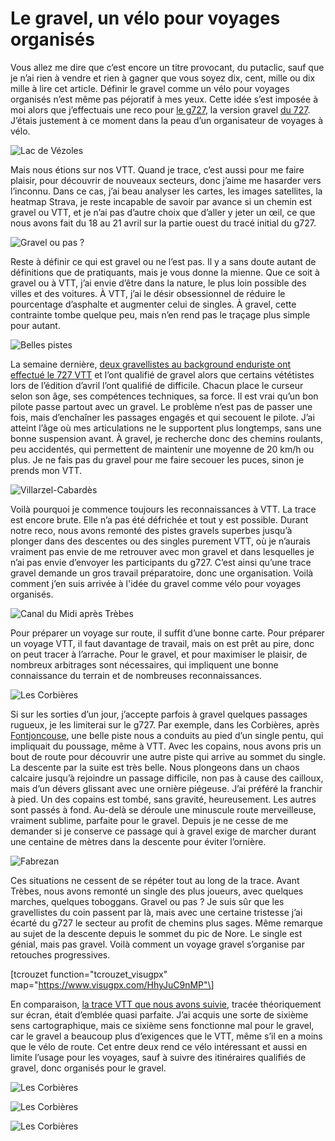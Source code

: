 # Le gravel, un vélo pour voyages organisés

Vous allez me dire que c’est encore un titre provocant, du putaclic, sauf que je n’ai rien à vendre et rien à gagner que vous soyez dix, cent, mille ou dix mille à lire cet article. Définir le gravel comme un vélo pour voyages organisés n’est même pas péjoratif à mes yeux. Cette idée s’est imposée à moi alors que j’effectuais une reco pour [le g727](https://tcrouzet.com/g727/), la version gravel [du 727](https://tcrouzet.com/727tour). J’étais justement à ce moment dans la peau d’un organisateur de voyages à vélo.

![Lac de Vézoles](https://tcrouzet.com/images_tc/2023/05/IMG_2055.jpeg)

Mais nous étions sur nos VTT. Quand je trace, c’est aussi pour me faire plaisir, pour découvrir de nouveaux secteurs, donc j’aime me hasarder vers l’inconnu. Dans ce cas, j’ai beau analyser les cartes, les images satellites, la heatmap Strava, je reste incapable de savoir par avance si un chemin est gravel ou VTT, et je n’ai pas d’autre choix que d’aller y jeter un œil, ce que nous avons fait du 18 au 21 avril sur la partie ouest du tracé initial du g727.

![Gravel ou pas ?](https://tcrouzet.com/images_tc/2023/05/IMG_2061.jpeg)

Reste à définir ce qui est gravel ou ne l’est pas. Il y a sans doute autant de définitions que de pratiquants, mais je vous donne la mienne. Que ce soit à gravel ou à VTT, j’ai envie d’être dans la nature, le plus loin possible des villes et des voitures. À VTT, j’ai le désir obsessionnel de réduire le pourcentage d’asphalte et augmenter celui de singles. À gravel, cette contrainte tombe quelque peu, mais n’en rend pas le traçage plus simple pour autant.

![Belles pistes](https://tcrouzet.com/images_tc/2023/05/IMG_2068.jpeg)

La semaine dernière, [deux gravellistes au background enduriste ont effectué le 727 VTT](https://www.facebook.com/groups/1956177877969720/posts/3452294968357996/) et l’ont qualifié de gravel alors que certains vététistes lors de l’édition d’avril l’ont qualifié de difficile. Chacun place le curseur selon son âge, ses compétences techniques, sa force. Il est vrai qu’un bon pilote passe partout avec un gravel. Le problème n’est pas de passer une fois, mais d’enchaîner les passages engagés et qui secouent le pilote. J’ai atteint l’âge où mes articulations ne le supportent plus longtemps, sans une bonne suspension avant. À gravel, je recherche donc des chemins roulants, peu accidentés, qui permettent de maintenir une moyenne de 20 km/h ou plus. Je ne fais pas du gravel pour me faire secouer les puces, sinon je prends mon VTT.

![Villarzel-Cabardès](https://tcrouzet.com/images_tc/2023/05/IMG_2082.jpeg)

Voilà pourquoi je commence toujours les reconnaissances à VTT. La trace est encore brute. Elle n’a pas été défrichée et tout y est possible. Durant notre reco, nous avons remonté des pistes gravels superbes jusqu’à plonger dans des descentes ou des singles purement VTT, où je n’aurais vraiment pas envie de me retrouver avec mon gravel et dans lesquelles je n’ai pas envie d’envoyer les participants du g727. C’est ainsi qu’une trace gravel demande un gros travail préparatoire, donc une organisation. Voilà comment j’en suis arrivée à l'idée du gravel comme vélo pour voyages organisés.

![Canal du Midi après Trèbes](https://tcrouzet.com/images_tc/2023/05/IMG_2095.jpeg)

Pour préparer un voyage sur route, il suffit d’une bonne carte. Pour préparer un voyage VTT, il faut davantage de travail, mais on est prêt au pire, donc on peut tracer à l’arrache. Pour le gravel, et pour maximiser le plaisir, de nombreux arbitrages sont nécessaires, qui impliquent une bonne connaissance du terrain et de nombreuses reconnaissances.

![Les Corbières](https://tcrouzet.com/images_tc/2023/05/IMG_2089.jpeg)

Si sur les sorties d’un jour, j’accepte parfois à gravel quelques passages rugueux, je les limiterai sur le g727. Par exemple, dans les Corbières, après [Fontjoncouse](https://fr.wikipedia.org/wiki/Fontjoncouse), une belle piste nous a conduits au pied d’un single pentu, qui impliquait du poussage, même à VTT. Avec les copains, nous avons pris un bout de route pour découvrir une autre piste qui arrive au sommet du single. La descente par la suite est très belle. Nous plongeons dans un chaos calcaire jusqu’à rejoindre un passage difficile, non pas à cause des cailloux, mais d’un dévers glissant avec une ornière piégeuse. J’ai préféré la franchir à pied. Un des copains est tombé, sans gravité, heureusement. Les autres sont passés à fond. Au-delà se déroule une minuscule route merveilleuse, vraiment sublime, parfaite pour le gravel. Depuis je ne cesse de me demander si je conserve ce passage qui à gravel exige de marcher durant une centaine de mètres dans la descente pour éviter l’ornière.

![Fabrezan](https://tcrouzet.com/images_tc/2023/05/IMG_2113.jpeg)

Ces situations ne cessent de se répéter tout au long de la trace. Avant Trèbes, nous avons remonté un single des plus joueurs, avec quelques marches, quelques toboggans. Gravel ou pas ? Je suis sûr que les gravellistes du coin passent par là, mais avec une certaine tristesse j’ai écarté du g727 le secteur au profit de chemins plus sages. Même remarque au sujet de la descente depuis le sommet du pic de Nore. Le single est génial, mais pas gravel. Voilà comment un voyage gravel s’organise par retouches progressives.

\[tcrouzet function="tcrouzet\_visugpx" map="https://www.visugpx.com/HhyJuC9nMP"\]

En comparaison, [la trace VTT que nous avons suivie](https://www.visugpx.com/HhyJuC9nMP), tracée théoriquement sur écran, était d’emblée quasi parfaite. J’ai acquis une sorte de sixième sens cartographique, mais ce sixième sens fonctionne mal pour le gravel, car le gravel a beaucoup plus d’exigences que le VTT, même s’il en a moins que le vélo de route. Cet entre deux rend ce vélo intéressant et aussi en limite l’usage pour les voyages, sauf à suivre des itinéraires qualifiés de gravel, donc organisés pour le gravel.

![Les Corbières](https://tcrouzet.com/images_tc/2023/05/IMG_2128.jpeg)

![Les Corbières](https://tcrouzet.com/images_tc/2023/05/IMG_2145.jpeg)

![Les Corbières](https://tcrouzet.com/images_tc/2023/05/IMG_2155.jpeg)